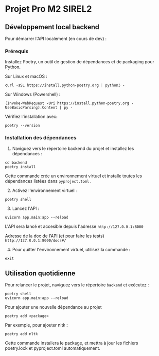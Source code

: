 # Projet Pro M2 SIREL2

## Développement local backend

Pour démarrer l'API localement (en cours de dev) : 

### Prérequis

Installez Poetry, un outil de gestion de dépendances et de packaging pour Python.

Sur Linux et macOS : 
```
curl -sSL https://install.python-poetry.org | python3 -
```

Sur Windows (Powershell) : 
```
(Invoke-WebRequest -Uri https://install.python-poetry.org -UseBasicParsing).Content | py -
```

Vérifiez l'installation avec:
```
poetry --version
```

### Installation des dépendances
1. Naviguez vers le répertoire backend du projet et installez les dépendances :

```
cd backend
poetry install
```

Cette commande crée un environnement virtuel et installe toutes les dépendances listées dans `pyproject.toml.`

2. Activez l'environnement virtuel : 
```
poetry shell
```

3. Lancez l'API :
```
uvicorn app.main:app --reload
```

L'API sera lancé et accesible depuis l'adresse `http://127.0.0.1:8000`

Adresse de la doc de l'API (et pour faire les tests) `http://127.0.0.1:8000/docs#/`

4. Pour quitter l'environnement virtuel, utilisez la commande :
```
exit
``` 

## Utilisation quotidienne 

Pour relancer le projet, naviguez vers le répertoire `backend` et exécutez :

``` 
poetry shell
uvicorn app.main:app --reload
```

Pour ajouter une nouvelle dépendance au projet
```
poetry add <package>
```

Par exemple, pour ajouter nltk : 
```
poetry add nltk
```

Cette commande installera le package, et mettra à jour les fichiers poetry.lock et pyproject.toml automatiquement.
